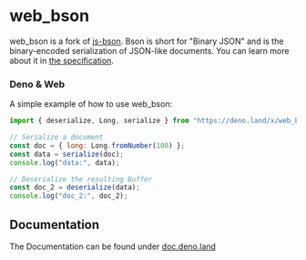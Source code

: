 # web_bson

web_bson is a fork of [js-bson](https://github.com/mongodb/js-bson/). Bson is
short for "Binary JSON" and is the binary-encoded serialization of JSON-like
documents. You can learn more about it in
[the specification](http://bsonspec.org).

### Deno & Web

A simple example of how to use web_bson:

```js
import { deserialize, Long, serialize } from "https://deno.land/x/web_bson";

// Serialize a document
const doc = { long: Long.fromNumber(100) };
const data = serialize(doc);
console.log("data:", data);

// Deserialize the resulting Buffer
const doc_2 = deserialize(data);
console.log("doc_2:", doc_2);
```

## Documentation

The Documentation can be found under
[doc.deno.land](https://doc.deno.land/https://deno.land/x/web_bson/mod.ts)
